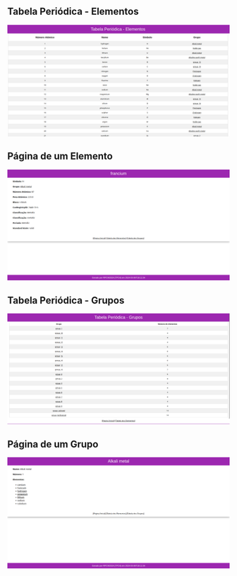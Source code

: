 ## Tabela Periódica - Elementos
![tab_elementos](imagens/tabela_elementos.png)

## Página de um Elemento
![elemento](imagens/elemento.png)

## Tabela Periódica - Grupos
![tab_grupos](imagens/tabela_grupos.png)

## Página de um Grupo
![grupo](imagens/grupo.png)
